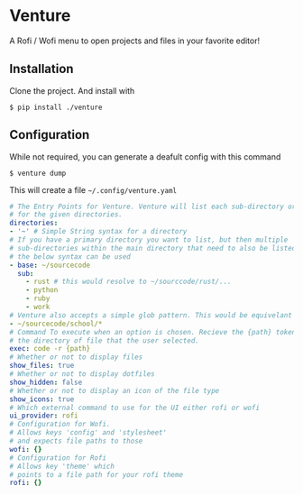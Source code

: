# Venture

A Rofi / Wofi menu to open projects and files in your favorite editor!


## Installation
Clone the project. And install with

```
$ pip install ./venture
```

## Configuration
While not required, you can generate a deafult config with this command
```
$ venture dump
```
This will create a file `~/.config/venture.yaml`


```yaml
# The Entry Points for Venture. Venture will list each sub-directory or file
# for the given directories.
directories:
- '~' # Simple String syntax for a directory
# If you have a primary directory you want to list, but then multiple
# sub-directories within the main directory that need to also be listed,
# the below syntax can be used
- base: ~/sourcecode
  sub:
    - rust # this would resolve to ~/sourccode/rust/...
    - python
    - ruby
    - work
# Venture also accepts a simple glob pattern. This would be equivelant to listing out each of the sub-directories as entry points manually.
- ~/sourcecode/school/*
# Command To execute when an option is chosen. Recieve the {path} token which is the absolute path to
# the directory of file that the user selected.
exec: code -r {path}
# Whether or not to display files
show_files: true
# Whether or not to display dotfiles
show_hidden: false
# Whether or not to display an icon of the file type
show_icons: true
# Which external command to use for the UI either rofi or wofi
ui_provider: rofi
# Configuration for Wofi.
# Allows keys 'config' and 'stylesheet'
# and expects file paths to those
wofi: {}
# Configuration for Rofi
# Allows key 'theme' which
# points to a file path for your rofi theme
rofi: {}
```

